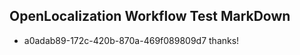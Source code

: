 ## OpenLocalization Workflow Test MarkDown
* a0adab89-172c-420b-870a-469f089809d7 
thanks!<!--HONumber=Mar16_HO3-->
